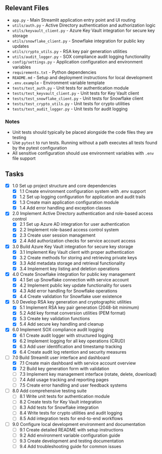 ## Relevant Files

- `app.py` - Main Streamlit application entry point and UI routing
- `utils/auth.py` - Active Directory authentication and authorization logic
- `utils/keyvault_client.py` - Azure Key Vault integration for secure key storage
- `utils/snowflake_client.py` - Snowflake integration for public key updates
- `utils/crypto_utils.py` - RSA key pair generation utilities
- `utils/audit_logger.py` - SOX compliance audit logging functionality
- `config/settings.py` - Application configuration and environment variables
- `requirements.txt` - Python dependencies
- `README.md` - Setup and deployment instructions for local development
- `.env.example` - Environment variable template
- `tests/test_auth.py` - Unit tests for authentication module
- `tests/test_keyvault_client.py` - Unit tests for Key Vault client
- `tests/test_snowflake_client.py` - Unit tests for Snowflake client
- `tests/test_crypto_utils.py` - Unit tests for crypto utilities
- `tests/test_audit_logger.py` - Unit tests for audit logging

### Notes

- Unit tests should typically be placed alongside the code files they are testing
- Use `pytest` to run tests. Running without a path executes all tests found by the pytest configuration
- All sensitive configuration should use environment variables with `.env` file support

## Tasks

- [x] 1.0 Set up project structure and core dependencies
  - [x] 1.1 Create environment configuration system with .env support
  - [x] 1.2 Set up logging configuration for application and audit trails
  - [x] 1.3 Create main application configuration module
  - [x] 1.4 Add error handling and exception classes
- [x] 2.0 Implement Active Directory authentication and role-based access control
  - [x] 2.1 Set up Azure AD integration for user authentication
  - [x] 2.2 Implement role-based access control system
  - [x] 2.3 Create user session management
  - [x] 2.4 Add authorization checks for service account access
- [x] 3.0 Build Azure Key Vault integration for secure key storage
  - [x] 3.1 Implement Key Vault client with proper authentication
  - [x] 3.2 Create methods for storing and retrieving private keys
  - [x] 3.3 Add metadata storage and retrieval functionality
  - [x] 3.4 Implement key listing and deletion operations
- [x] 4.0 Create Snowflake integration for public key management
  - [x] 4.1 Set up Snowflake connection with service account
  - [x] 4.2 Implement public key update functionality for users
  - [x] 4.3 Add error handling for Snowflake operations
  - [x] 4.4 Create validation for Snowflake user existence
- [x] 5.0 Develop RSA key generation and cryptographic utilities
  - [x] 5.1 Implement RSA key pair generation (2048-bit minimum)
  - [x] 5.2 Add key format conversion utilities (PEM format)
  - [x] 5.3 Create key validation functions
  - [x] 5.4 Add secure key handling and cleanup
- [x] 6.0 Implement SOX compliance audit logging
  - [x] 6.1 Create audit logger with structured logging
  - [x] 6.2 Implement logging for all key operations (CRUD)
  - [x] 6.3 Add user identification and timestamp tracking
  - [x] 6.4 Create audit log retention and security measures
- [ ] 7.0 Build Streamlit user interface and dashboard
  - [x] 7.1 Create main dashboard with service account overview
  - [x] 7.2 Build key generation form with validation
  - [ ] 7.3 Implement key management interface (rotate, delete, download)
  - [ ] 7.4 Add usage tracking and reporting pages
  - [ ] 7.5 Create error handling and user feedback systems
- [ ] 8.0 Add comprehensive testing suite
  - [ ] 8.1 Write unit tests for authentication module
  - [ ] 8.2 Create tests for Key Vault integration
  - [ ] 8.3 Add tests for Snowflake integration
  - [ ] 8.4 Write tests for crypto utilities and audit logging
  - [ ] 8.5 Add integration tests for end-to-end workflows
- [ ] 9.0 Configure local development environment and documentation
  - [ ] 9.1 Create detailed README with setup instructions
  - [ ] 9.2 Add environment variable configuration guide
  - [ ] 9.3 Create development and testing documentation
  - [ ] 9.4 Add troubleshooting guide for common issues
